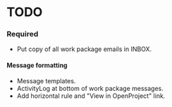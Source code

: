 TODO
====

### Required

* Put copy of all work package emails in INBOX.

#### Message formatting

* Message templates.
* ActivityLog at bottom of work package messages.
* Add horizontal rule and "View in OpenProject" link.

